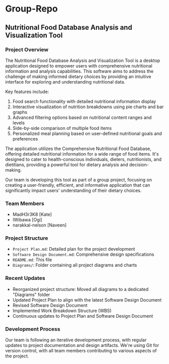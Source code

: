 ﻿# Group-Repo

## Nutritional Food Database Analysis and Visualization Tool

### Project Overview

The Nutritional Food Database Analysis and Visualization Tool is a desktop application designed to empower users with comprehensive nutritional information and analysis capabilities. This software aims to address the challenge of making informed dietary choices by providing an intuitive interface for exploring and understanding nutritional data.

Key features include:
1. Food search functionality with detailed nutritional information display
2. Interactive visualization of nutrition breakdowns using pie charts and bar graphs
3. Advanced filtering options based on nutritional content ranges and levels
4. Side-by-side comparison of multiple food items
5. Personalized meal planning based on user-defined nutritional goals and preferences

The application utilizes the Comprehensive Nutritional Food Database, offering detailed nutritional information for a wide range of food items. It's designed to cater to health-conscious individuals, dieters, nutritionists, and dietitians, providing a powerful tool for dietary analysis and decision-making.

Our team is developing this tool as part of a group project, focusing on creating a user-friendly, efficient, and informative application that can significantly impact users' understanding of their dietary choices.
### Team Members
- MadH3r3K8 [Kate]
- IWibawa [Ogi]
- narakkal-nelson [Naveen]

### Project Structure
- `Project Plan.md`: Detailed plan for the project development
- `Software Design Document.md`: Comprehensive design specifications
- `README.md`: This file
- `Diagrams/`: Folder containing all project diagrams and charts

### Recent Updates
- Reorganized project structure: Moved all diagrams to a dedicated "Diagrams" folder
- Updated Project Plan to align with the latest Software Design Document
- Revised Software Design Document 
- Implemented Work Breakdown Structure (WBS)
- Continuous updates to Project Plan and Software Design Document

### Development Process
Our team is following an iterative development process, with regular updates to project documentation and design artifacts. We're using Git for version control, with all team members contributing to various aspects of the project.